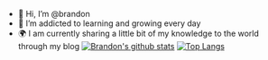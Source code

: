 

- 👋 Hi, I’m @brandon
- 🌱 I’m addicted to learning and growing every day
- :earth_africa: I am currently sharing a little bit of my knowledge to the world through my blog
[![Brandon's github stats](https://github-readme-stats.vercel.app/api?username=nguyenlethaihoang&count_private=true&show_icons=true&theme=&theme=transparent&hide_rank=false)](https://github.com/anuraghazra/github-readme-stats)
[![Top Langs](https://github-readme-stats.vercel.app/api/top-langs/?username=nguyenlethaihoang&layout=compact&langs_count=8)](https://github.com/anuraghazra/github-readme-stats)
